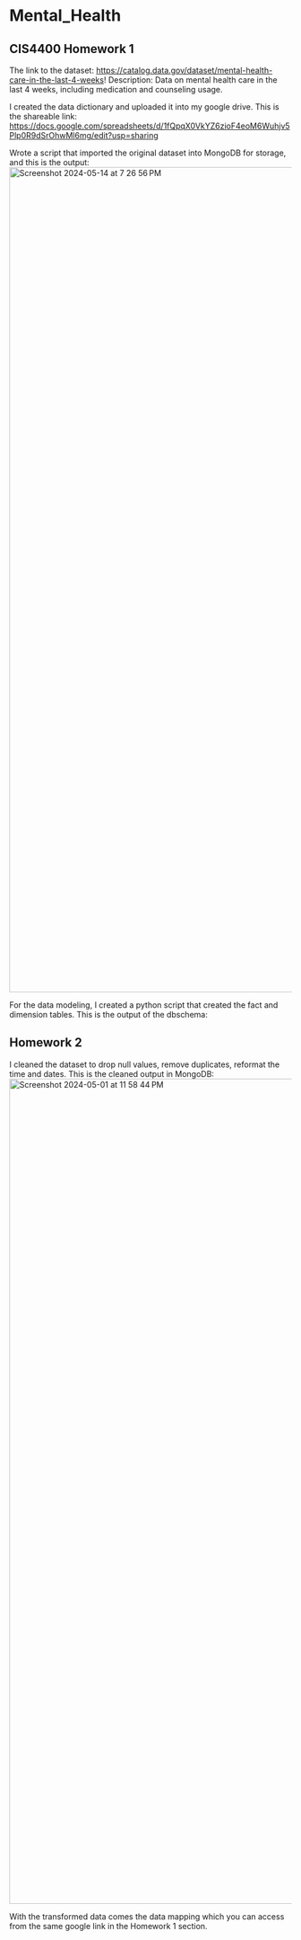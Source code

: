 # Mental_Health
## CIS4400 Homework 1

The link to the dataset: https://catalog.data.gov/dataset/mental-health-care-in-the-last-4-weeks! 
Description: Data on mental health care in the last 4 weeks, including medication and counseling usage.

I created the data dictionary and uploaded it into my google drive. This is the shareable link: 
https://docs.google.com/spreadsheets/d/1fQpqX0VkYZ6zioF4eoM6Wuhjv5Plp0R9dSrOhwMl6mg/edit?usp=sharing

Wrote a script that imported the original dataset into MongoDB for storage, and this is the output:
<img width="1470" alt="Screenshot 2024-05-14 at 7 26 56 PM" src="https://github.com/NnotoBankai/Mental_Health/assets/160191383/0b6bf20b-b66b-4925-b63a-8b61b26acd15">

For the data modeling, I created a python script that created the fact and dimension tables. This is the output of the dbschema:



## Homework 2
I cleaned the dataset to drop null values, remove duplicates, reformat the time and dates. This is the cleaned output in MongoDB:
<img width="1470" alt="Screenshot 2024-05-01 at 11 58 44 PM" src="https://github.com/NnotoBankai/Mental_Health/assets/160191383/ff803900-d3f2-49d2-83c5-74d7e463e02c">

With the transformed data comes the data mapping which you can access from the same google link in the Homework 1 section.
